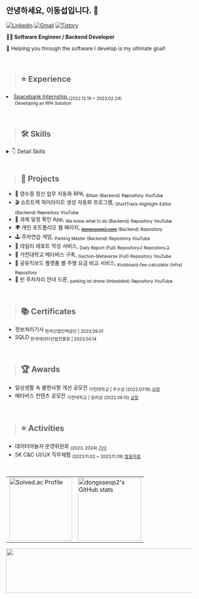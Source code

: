## 안녕하세요, 이동섭입니다. 👋
[![Linkedin](https://img.shields.io/badge/Linkedin-0A66C2?style=flat-square&logo=Linkedin&logoColor=white)](https://www.linkedin.com/in/dongseop-lee-a47307282/)
[![Gmail](https://img.shields.io/badge/Gmail-EA4335?style=flat-square&logo=Gmail&logoColor=white)](mailto:leeeeeds123@gmail.com)
[![Tistory](https://img.shields.io/badge/Tistory-000000?style=flat-square&logo=Tistory&logoColor=white)](https://dozerland.tistory.com/)

<strong>👨‍💻 Software Engineer / Backend Developer</strong>
<p>🎯 Helping you through the software I develop is my ultimate goal!</p>

<br>

> ## ⭐ Experience
<li>
  <a href="https://saber-indigo-bdc.notion.site/DX-bab3cf2a587f42718da888155ae44b74?pvs=4" target="_blank">
    Spacebank Internship
  </a>
  <sub>(2022.12.19 ~ 2023.02.24)</sub>
  
  <ul>
      <sub>Developing an RPA Solution</sub>
  </ul>
</li>

<br>

> ## 🛠️ Skills
<details>
<summary>👇 Detail Skills </summary>

#### Programming Languages
![Java](https://img.shields.io/badge/java-007396?style=flat-square&logo=java&logoColor=white)
![Python](https://img.shields.io/badge/Python-3776AB?style=flat-square&logo=Python&logoColor=white)
![JavaScript](https://img.shields.io/badge/JavaScript-F7DF1E?style=flat-square&logo=JavaScript&logoColor=black)
![PHP](https://img.shields.io/badge/PHP-777BB4?style=flat-square&logo=PHP&logoColor=white)
![HTML5](https://img.shields.io/badge/HTML5-E34F26?style=flat-square&logo=HTML5&logoColor=white)
![CSS3](https://img.shields.io/badge/CSS3-1572B6?style=flat-square&logo=CSS3&logoColor=white)


#### Frameworks and Libraries
![Spring Boot](https://img.shields.io/badge/SpringBoot-6DB33F?style=flat-square&logo=SpringBoot&logoColor=white)
![Spring Data JPA](https://img.shields.io/badge/Spring%20Data%20JPA-6DB33F?style=flat-square&logo=Spring&logoColor=white)
![React.js](https://img.shields.io/badge/React-61DAFB?style=flat-square&logo=React&logoColor=black)
![MyBatis](https://img.shields.io/badge/MyBatis-8E0E10?style=flat-square&logo=java&logoColor=white)
![Oracle APEX](https://img.shields.io/badge/Oracle%20APEX-F80000?style=flat-square&logo=Oracle&logoColor=white)


#### Databases
![MySQL](https://img.shields.io/badge/MySQL-4479A1?style=flat-square&logo=MySQL&logoColor=white)
![MSSQL](https://img.shields.io/badge/MSSQL-CC2927?style=flat-square&logo=Microsoft-SQL-Server&logoColor=white)
![Oracle DB](https://img.shields.io/badge/OracleDB-F80000?style=flat-square&logo=Oracle&logoColor=white)

#### Cloud and Infrastructure
![Amazon AWS](https://img.shields.io/badge/Amazon%20AWS-232F3E?style=flat-square&logo=amazon-aws&logoColor=white)
![Oracle Cloud](https://img.shields.io/badge/Oracle%20Cloud-F80000?style=flat-square&logo=Oracle&logoColor=white)

#### CI/CD Tools
![GitHub Actions](https://img.shields.io/badge/GitHub%20Actions-2088FF?style=flat-square&logo=github-actions&logoColor=white)

#### Development Tools
![IntelliJ](https://img.shields.io/badge/IntelliJ-000000?style=flat-square&logo=JetBrains&logoColor=white)
![PyCharm](https://img.shields.io/badge/PyCharm-000000?style=flat-square&logo=JetBrains&logoColor=white)
![VSCode](https://img.shields.io/badge/VSCode-007ACC?style=flat-square&logo=Visual-Studio-Code&logoColor=white)
![DBeaver](https://img.shields.io/badge/DBeaver-FFFFFF?style=flat-square&logo=DBeaver&logoColor=black)
![MySQL Workbench](https://img.shields.io/badge/MySQL%20Workbench-4479A1?style=flat-square&logo=MySQL&logoColor=white)

#### Testing Tools
![Postman](https://img.shields.io/badge/Postman-FF6C37?style=flat-square&logo=Postman&logoColor=white)
![JMeter](https://img.shields.io/badge/JMeter-D22128?style=flat-square&logo=Apache-JMeter&logoColor=white)

#### Source Control
![GitHub](https://img.shields.io/badge/GitHub-181717?style=flat-square&logo=GitHub&logoColor=white)

#### Communication and Collaboration
![Slack](https://img.shields.io/badge/Slack-4A154B?style=flat-square&logo=Slack&logoColor=white)
![Notion](https://img.shields.io/badge/Notion-000000?style=flat-square&logo=Notion&logoColor=white)
![Figma](https://img.shields.io/badge/Figma-F24E1E?style=flat-square&logo=Figma&logoColor=white)

</details>

<br>

> ## 🏁 Projects
<ul>
  <li>🧾 영수증 정산 업무 자동화 RPA, <sub>Billain (Backend)</sub> 
    <a href="https://github.com/embedded-billain" target="_blank"><sub>Repository</sub></a> 
    <a href="https://youtu.be/p3j5AzT-zWo?si=bhfJwE69_kWIwWCb target="_blank""><sub>YouTube</sub></a>
  </li>
  <li>🎬 쇼트트랙 하이라이트 생성 자동화 프로그램, <sub>ShortTrack-Highlight-Editor (Backend)</sub>
    <a href="https://github.com/GCU-Team5/ShortTrack_AI_Editor" target="_blank"><sub>Repository</sub></a>
    <a href="https://www.youtube.com/watch?v=JTOlXw7TDl8" target="_blank"><sub>YouTube</sub></a>
  </li>
  <li>📅 과제 일정 확인 App, <sub>We know what to do (Backend)</sub>
    <a href="https://github.com/dongseoplee/assignment-notification" target="_blank"><sub>Repository</sub></a>
    <a href="https://youtu.be/-nabFSmfPp4?si=xBLz_3J9M0-u1QOx" target="_blank"><sub>YouTube</sub></a>
  </li>
  <li>🌍 개인 포트폴리오 웹 페이지, <sub><del><a href="http://dongsseop2.com" target="_blank">dongsseop2.com</a></del> (Backend)</sub>
    <a href="https://github.com/dongseoplee/private-homepage" target="_blank"><sub>Repository</sub></a>
  </li>
  <li>🕹️ 주차연습 게임, <sub>Parking Master (Backend)</sub>
    <a href="https://github.com/dongseoplee/parking-game" target="_blank"><sub>Repository</sub></a>
    <a href="https://www.youtube.com/watch?v=1J6KcHmXSiQ" target="_blank"><sub>YouTube</sub></a>
  </li>
  <li>📝 데일리 레포트 작성 서비스, <sub>Daily Report (Full)</sub>
    <a href="https://github.com/dongseoplee/daily-report-front" target="_blank"><sub>Repository 1</sub></a>
    <a href="https://github.com/dongseoplee/daily-report-back" target="_blank"><sub>Repository 2</sub></a>
  </li>
  <li>🏫 가천대학교 메타버스 구축, <sub>Gachon-Metaverse (Full)</sub>
    <a href="https://github.com/dongseoplee/GachonUniv-Metaverse" target="_blank"><sub>Repository</sub></a>
    <a href="https://youtu.be/3fs183NQAas?si=4At942PqLusn_rvL" target="_blank"><sub>YouTube</sub></a>
  </li>
  <li>💸 공유킥보드 플랫폼 별 주행 요금 비교 서비스, <sub>Kickboard-fee-calculator (Infra)</sub>
    <a href="https://github.com/dongseoplee/Kickboard-Fee-Calculator" target="_blank"><sub>Repository</sub></a>
  </li>
  <li>🚁 빈 주차자리 안내 드론, <sub>parking lot drone (Imbedded)</sub>
    <a href="https://github.com/dongseoplee/outside-parking-lot-navigation" target="_blank"><sub>Repository</sub></a>
    <a href="https://youtu.be/FvH0SAdLeug?si=eV_Z7JZ73F3i7uMN" target="_blank"><sub>YouTube</sub></a>
  </li>
</ul>

<br>

> ## 📚 Certificates
<ul>
  <li>
    정보처리기사 <sub> 한국산업인력공단 | 2023.09.01</sub>
  </li>
  <li>
    SQLD <sub> 한국데이터산업진흥원 | 2023.04.14</sub>
  </li>
</ul>

<br>

> ## 🏆 Awards
<ul>
  <li>
    일상생활 속 불편사항 개선 공모전
    <sub> 가천대학교 | 우수상 (2022.07.19) 
      <a href="https://user-images.githubusercontent.com/76763417/187452115-e4c67924-bbb6-4f0f-bc16-85b327c43385.png" target="_blank">
        상장
      </a>
    </sub>
  </li>
  <li>
    메타버스 컨텐츠 공모전
    <sub> 가천대학교 | 장려상 (2022.06.15) 
      <a href="https://user-images.githubusercontent.com/76763417/177543355-75b4025e-e62a-42a8-8996-1d2f604282da.png" target="_blank">
        상장
      </a>
    </sub>
  </li>
</ul>

<br>

> ## ⭐️ Activities
<ul>
  <li>
    데이터야놀자 운영위원회 <sub>(2023, 2024) <a href="https://www.asiaherald.co.kr/news/27538" target="_blank">기사</a></sub>
  </li>
  <li>
    SK C&C UI/UX 직무체험 <sub>(2023.11.02 ~ 2023.11.09) <a href="https://github.com/dongseoplee/SK-CnC-UI-UX" target="_blank">발표자료</a></sub>
  </li>
</ul>

<br>

<table style="border-collapse: collapse; border: none;">
  <tr>
    <td style="border: none;">
      <a href="https://solved.ac/dongxieli/">
        <img src="http://mazassumnida.wtf/api/v2/generate_badge?boj=dongxieli" alt="Solved.ac Profile" style="height: 170px;"/>
      </a>
    </td>
    <td style="border: none;">
      <img src="https://github-readme-stats.vercel.app/api?username=dongseoplee&count_private=true&show_icons=true&&theme=vue" alt="dongsseop2's GitHub stats" style="height: 170px;"/>
    </td>
  </tr>
</table>


<a href="https://github.com/devxb/gitanimals">
  <img src="https://render.gitanimals.org/lines/{dongseoplee}?pet-id=633558999842253383" width="1000" height="120"/>
</a>
